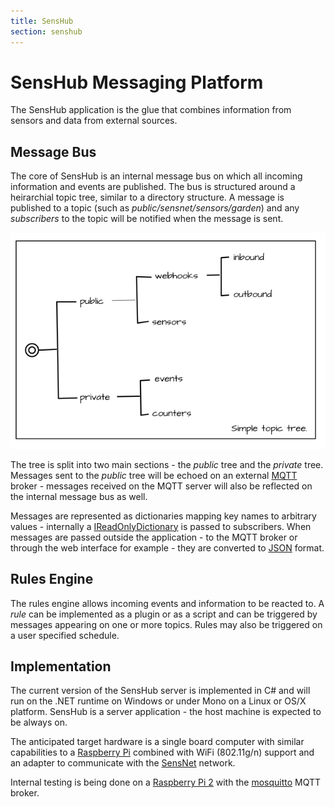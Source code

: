 ```yaml
---
title: SensHub
section: senshub
---
```

# SensHub Messaging Platform

The SensHub application is the glue that combines information from sensors and data from external sources.

## Message Bus

The core of SensHub is an internal message bus on which all incoming information and events are published. The bus is
structured around a heirarchial topic tree, similar to a directory structure. A message is published to a topic (such
as *public/sensnet/sensors/garden*) and any *subscribers* to the topic will be notified when the message is sent.

![Topic Tree](/images/diagrams/topic_tree.png)

The tree is split into two main sections - the *public* tree and the *private* tree. Messages sent to the *public*
tree will be echoed on an external [MQTT](https://en.wikipedia.org/wiki/MQTT) broker - messages received on the MQTT
server will also be reflected on the internal message bus as well.

Messages are represented as dictionaries mapping key names to arbitrary values - internally a [IReadOnlyDictionary](https://msdn.microsoft.com/en-us/library/hh136548(v=vs.110).aspx)
is passed to subscribers. When messages are passed outside the application - to the MQTT broker or through the web interface
for example - they are converted to [JSON](http://www.json.org/) format.

## Rules Engine

The rules engine allows incoming events and information to be reacted to. A *rule* can be implemented as a plugin or as
a script and can be triggered by messages appearing on one or more topics. Rules may also be triggered on a user specified
schedule.

## Implementation

The current version of the SensHub server is implemented in C# and will run on the .NET runtime on Windows or under
Mono on a Linux or OS/X platform. SensHub is a server application - the host machine is expected to be always on.

The anticipated target hardware is a single board computer with similar capabilities to a [Raspberry Pi](https://www.raspberrypi.org/)
combined with WiFi (802.11g/n) support and an adapter to communicate with the [SensNet](/pages/sensnet/about.html)
network.

Internal testing is being done on a [Raspberry Pi 2](https://www.raspberrypi.org/products/raspberry-pi-2-model-b/)
with the [mosquitto](http://mosquitto.org/) MQTT broker.
